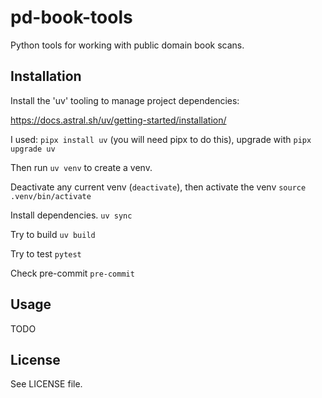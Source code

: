 # pd-book-tools

Python tools for working with public domain book scans.

## Installation

Install the 'uv' tooling to manage project dependencies:

https://docs.astral.sh/uv/getting-started/installation/

I used: `pipx install uv` (you will need pipx to do this), upgrade with `pipx upgrade uv`

Then run `uv venv` to create a venv.

Deactivate any current venv (`deactivate`), then activate the venv `source .venv/bin/activate`

Install dependencies.
`uv sync`

Try to build
`uv build`

Try to test
`pytest`

Check pre-commit
`pre-commit`

## Usage

TODO

## License

See LICENSE file.
